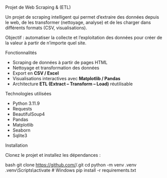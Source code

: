 Projet de Web Scraping & (ETL)

Un projet de scraping intelligent qui permet d’extraire des données depuis le web, de les transformer (nettoyage, analyse) et de les charger dans différents formats (CSV, visualisations).  

Objectif : automatiser la collecte et l’exploitation des données pour créer de la valeur à partir de n’importe quel site.

Fonctionnalités
- Scraping de données à partir de pages HTML
- Nettoyage et transformation des données
- Export en **CSV / Excel**
- Visualisations interactives avec **Matplotlib / Pandas**
- Architecture **ETL (Extract – Transform – Load)** réutilisable

Technologies utilisées
- Python 3.11.9
- Requests
- BeautifulSoup4
- Pandas
- Matplotlib
- Seaborn
- Sqlite3

Installation

Clonez le projet et installez les dépendances :

bash
git clone https://github.com/<TON-USERNAME>/<TON-REPO>.git
cd <TON-REPO>
python -m venv .venv
.venv\Scripts\activate   # Windows
pip install -r requirements.txt
